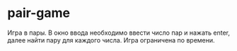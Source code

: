 # pair-game
Игра в пары. В окно ввода необходимо ввести число пар и нажать enter, далее найти пару для каждого числа. Игра ограничена по времени. 
